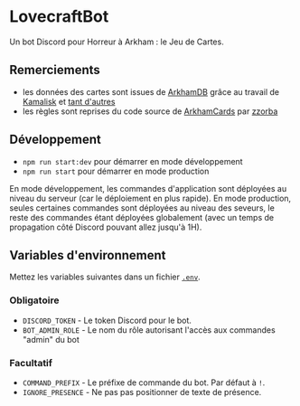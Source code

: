 # LovecraftBot

Un bot Discord pour Horreur à Arkham : le Jeu de Cartes.

## Remerciements

- les données des cartes sont issues de [ArkhamDB](https://arkhamdb.com/) grâce au travail de [Kamalisk](https://github.com/Kamalisk) et [tant d'autres](https://github.com/Kamalisk/arkhamdb-json-data/graphs/contributors)
- les règles sont reprises du code source de [ArkhamCards](https://arkhamcards.com/) par [zzorba](https://github.com/zzorba)

## Développement

- `npm run start:dev` pour démarrer en mode développement
- `npm run start` pour démarrer en mode production

En mode développement, les commandes d'application sont déployées au niveau du
serveur (car le déploiement en plus rapide).
En mode production, seules certaines commandes sont déployées au niveau des
seveurs, le reste des commandes étant déployées globalement (avec un temps de
propagation côté Discord pouvant allez jusqu'à 1H).

## Variables d'environnement

Mettez les variables suivantes dans un fichier [`.env`](https://www.npmjs.com/package/dotenv).

### Obligatoire

- `DISCORD_TOKEN` - Le token Discord pour le bot.
- `BOT_ADMIN_ROLE` - Le nom du rôle autorisant l'accès aux commandes "admin" du bot

### Facultatif

- `COMMAND_PREFIX` - Le préfixe de commande du bot. Par défaut à `!`.
- `IGNORE_PRESENCE` - Ne pas pas positionner de texte de présence.

